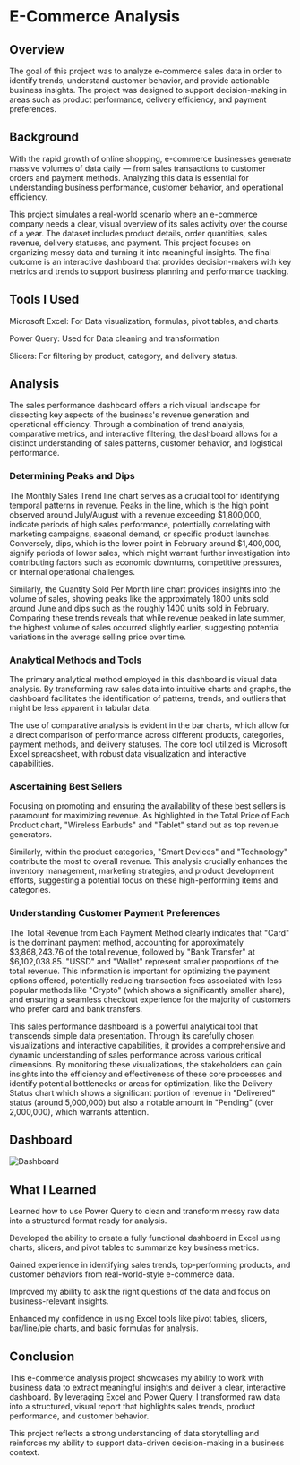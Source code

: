 # E-Commerce Analysis
## Overview
The goal of this project was to analyze e-commerce sales data in order to identify trends, understand customer behavior, and provide actionable business insights. The project was designed to support decision-making in areas such as product performance, delivery efficiency, and payment preferences.
## Background
With the rapid growth of online shopping, e-commerce businesses generate massive volumes of data daily — from sales transactions to customer orders and payment methods. Analyzing this data is essential for understanding business performance, customer behavior, and operational efficiency. 

This project simulates a real-world scenario where an e-commerce company needs a clear, visual overview of its sales activity over the course of a year. The dataset includes product details, order quantities, sales revenue, delivery statuses, and payment. This project focuses on organizing messy data and turning it into meaningful insights. The final outcome is an interactive dashboard that provides decision-makers with key metrics and trends to support business planning and performance tracking.
## Tools I Used
Microsoft Excel: For Data visualization, formulas, pivot tables, and charts.

Power Query: Used for Data cleaning and transformation

Slicers: For filtering by product, category, and delivery status.
## Analysis
The sales performance dashboard offers a rich visual landscape for dissecting key aspects of the business's revenue generation and operational efficiency. Through a combination of trend analysis, comparative metrics, and interactive filtering, the dashboard allows for a distinct understanding of sales patterns, customer behavior, and logistical performance.
### Determining Peaks and Dips
The Monthly Sales Trend line chart serves as a crucial tool for identifying temporal patterns in revenue. Peaks in the line, which is the high point observed around July/August with a revenue exceeding $1,800,000, indicate periods of high sales performance, potentially correlating with marketing campaigns, seasonal demand, or specific product launches. 
Conversely, dips, which is the lower point in February around $1,400,000, signify periods of lower sales, which might warrant further investigation into contributing factors such as economic downturns, competitive pressures, or internal operational challenges.

Similarly, the Quantity Sold Per Month line chart provides insights into the volume of sales, showing peaks like the approximately 1800 units sold around June and dips such as the roughly 1400 units sold in February. Comparing these trends reveals that while revenue peaked in late summer, the highest volume of sales occurred slightly earlier, suggesting potential variations in the average selling price over time.
### Analytical Methods and Tools
The primary analytical method employed in this dashboard is visual data analysis. By transforming raw sales data into intuitive charts and graphs, the dashboard facilitates the identification of patterns, trends, and outliers that might be less apparent in tabular data. 

The use of comparative analysis is evident in the bar charts, which allow for a direct comparison of performance across different products, categories, payment methods, and delivery statuses. The core tool utilized is Microsoft Excel spreadsheet, with robust data visualization and interactive capabilities. 
### Ascertaining Best Sellers
Focusing on promoting and ensuring the availability of these best sellers is paramount for maximizing revenue. As highlighted in the Total Price of Each Product chart, "Wireless Earbuds" and "Tablet" stand out as top revenue generators. 

Similarly, within the product categories, "Smart Devices" and "Technology" contribute the most to overall revenue. This analysis crucially enhances the inventory management, marketing strategies, and product development efforts, suggesting a potential focus on these high-performing items and categories.
### Understanding Customer Payment Preferences
The Total Revenue from Each Payment Method clearly indicates that "Card" is the dominant payment method, accounting for approximately $3,868,243.76 of the total revenue, followed by "Bank Transfer" at $6,102,038.85. "USSD" and "Wallet" represent smaller proportions of the total revenue. This information is important for optimizing the payment options offered, potentially reducing transaction fees associated with less popular methods like "Crypto" (which shows a significantly smaller share), and ensuring a seamless checkout experience for the majority of customers who prefer card and bank transfers.

This sales performance dashboard is a powerful analytical tool that transcends simple data presentation. Through its carefully chosen visualizations and interactive capabilities, it provides a comprehensive and dynamic understanding of sales performance across various critical dimensions. By monitoring these visualizations, the stakeholders can gain insights into the efficiency and effectiveness of these core processes and identify potential bottlenecks or areas for optimization, like the Delivery Status chart which shows a significant portion of revenue in "Delivered" status (around 5,000,000) but also a notable amount in "Pending" (over 2,000,000), which warrants attention. 
## Dashboard
![Dashboard](https://github.com/user-attachments/assets/b556ee5c-ca1b-4903-ab3d-aa1167da928d)


## What I Learned
 Learned how to use Power Query to clean and transform messy raw data into a structured format ready for analysis.
 
 Developed the ability to create a fully functional dashboard in Excel using charts, slicers, and pivot tables to summarize key business metrics.
 
 Gained experience in identifying sales trends, top-performing products, and customer behaviors from real-world-style e-commerce data.
 
 Improved my ability to ask the right questions of the data and focus on business-relevant insights.
 
Enhanced my confidence in using Excel tools like pivot tables, slicers, bar/line/pie charts, and basic formulas for analysis.
## Conclusion
This e-commerce analysis project showcases my ability to work with business data to extract meaningful insights and deliver a clear, interactive dashboard. By leveraging Excel and Power Query, I transformed raw data into a structured, visual report that highlights sales trends, product performance, and customer behavior. 

This project reflects a strong understanding of data storytelling and reinforces my ability to support data-driven decision-making in a business context.


